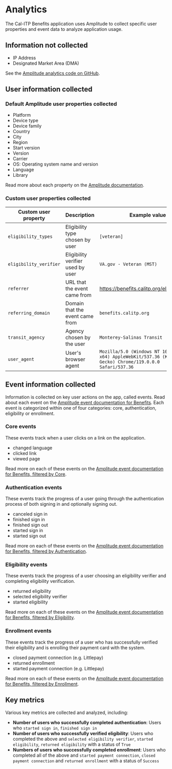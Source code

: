 # Analytics

The Cal-ITP Benefits application uses Amplitude to collect specific user properties and event data to analyze application usage.

## Information not collected

- IP Address
- Designated Market Area (DMA)

See the [Amplitude analytics code on GitHub](https://github.com/cal-itp/benefits/blob/dev/benefits/core/templates/core/includes/analytics.html#L30).

## User information collected

### Default Amplitude user properties collected

- Platform
- Device type
- Device family
- Country
- City
- Region
- Start version
- Version
- Carrier
- OS: Operating system name and version
- Language
- Library

Read more about each property on the [Amplitude documentation](https://help.amplitude.com/hc/en-us/articles/215562387-Appendix-Amplitude-User-Property-Definitions).

### Custom user properties collected

| Custom user property   | Description                        | Example value                                                                                                     |
| ---------------------- | ---------------------------------- | ----------------------------------------------------------------------------------------------------------------- |
| `eligibility_types`    | Eligibility type chosen by user    | `[veteran]`                                                                                                       |
| `eligibility_verifier` | Eligibility verifier used by user  | `VA.gov - Veteran (MST)`                                                                                          |
| `referrer`             | URL that the event came from       | https://benefits.calitp.org/eligibility/start                                                                     |
| `referring_domain`     | Domain that the event came from    | `benefits.calitp.org`                                                                                             |
| `transit_agency`       | Agency chosen by the user          | `Monterey-Salinas Transit`                                                                                        |
| `user_agent`           | User's browser agent               | `Mozilla/5.0 (Windows NT 10.0; Win64; x64) AppleWebKit/537.36 (KHTML, like Gecko) Chrome/119.0.0.0 Safari/537.36` |

## Event information collected

Information is collected on key user actions on the app, called events. Read about each event on the [Amplitude event documentation for Benefits](https://data.amplitude.com/public-doc/hdhfmlby2e). Each event is categorized within one of four categories: core, authentication, eligibility or enrollment.

### Core events

These events track when a user clicks on a link on the application.

- changed language
- clicked link
- viewed page

Read more on each of these events on the [Amplitude event documentation for Benefits, filtered by Core](https://data.amplitude.com/public-doc/hdhfmlby2e?categories=id%3D1702329985270%26group%3Dcategories%26type%3DString%26operator%3Dis%26values%255B0%255D%3Dcore%26dateValue%255Btype%255D%3DSINCE).

### Authentication events

These events track the progress of a user going through the authentication process of both signing in and optionally signing out.

- canceled sign in
- finished sign in
- finished sign out
- started sign in
- started sign out

Read more on each of these events on the [Amplitude event documentation for Benefits, filtered by Authentication](https://data.amplitude.com/public-doc/hdhfmlby2e?categories=id%3D1702329910563%26group%3Dcategories%26type%3DString%26operator%3Dis%26values%255B0%255D%3Doauth%26dateValue%255Btype%255D%3DSINCE).

### Eligibility events

These events track the progress of a user choosing an eligibility verifier and completing eligibility verification.

- returned eligibility
- selected eligibility verifier
- started eligibility

Read more on each of these events on the [Amplitude event documentation for Benefits, filtered by Eligibility](https://data.amplitude.com/public-doc/hdhfmlby2e?categories=id%3D1702329975970%26group%3Dcategories%26type%3DString%26operator%3Dis%26values%255B0%255D%3Deligibility%26dateValue%255Btype%255D%3DSINCE).

### Enrollment events

These events track the progress of a user who has successfully verified their eligibility and is enrolling their payment card with the system.

- closed payment connection (e.g. Littlepay)
- returned enrollment
- started payment connection (e.g. Littlepay)

Read more on each of these events on the [Amplitude event documentation for Benefits, filtered by Enrollment](https://data.amplitude.com/public-doc/hdhfmlby2e?categories=id%3D1702329910563%26group%3Dcategories%26type%3DString%26operator%3Dis%26values%255B0%255D%3Denrollment%26dateValue%255Btype%255D%3DSINCE).

## Key metrics

Various key metrics are collected and analyzed, including:

- **Number of users who successfully completed authentication**: Users who `started sign in`, `finished sign in`
- **Number of users who successfully verified eligibility**: Users who completed the above and `selected eligibility verifier`, `started eligibility`, `returned eligibility` with a status of `True`
- **Numbers of users who successfully completed enrollment**: Users who completed all of the above and `started payment connection`, `closed payment connection` and `returned enrollment` with a status of `Success`
